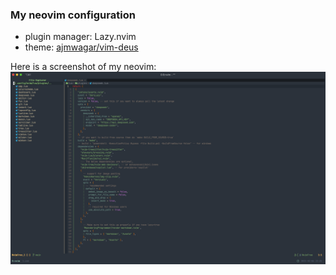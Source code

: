 ### My neovim configuration

- plugin manager: Lazy.nvim
- theme: [ajmwagar/vim-deus](http://www.github.com/ajmwagar/vim-deus)



Here is a screenshot of my neovim:
![screenshot](./img/My_nvim.png)


